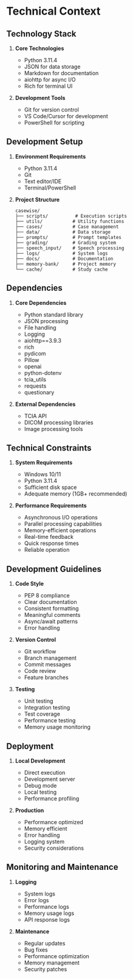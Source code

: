 # Technical Context

## Technology Stack
1. **Core Technologies**
   - Python 3.11.4
   - JSON for data storage
   - Markdown for documentation
   - aiohttp for async I/O
   - Rich for terminal UI

2. **Development Tools**
   - Git for version control
   - VS Code/Cursor for development
   - PowerShell for scripting

## Development Setup
1. **Environment Requirements**
   - Python 3.11.4
   - Git
   - Text editor/IDE
   - Terminal/PowerShell

2. **Project Structure**
   ```
   casewise/
   ├── scripts/          # Execution scripts
   ├── utils/           # Utility functions
   ├── cases/           # Case management
   ├── data/            # Data storage
   ├── prompts/         # Prompt templates
   ├── grading/         # Grading system
   ├── speech_input/    # Speech processing
   ├── logs/            # System logs
   ├── docs/            # Documentation
   ├── memory-bank/     # Project memory
   └── cache/           # Study cache
   ```

## Dependencies
1. **Core Dependencies**
   - Python standard library
   - JSON processing
   - File handling
   - Logging
   - aiohttp==3.9.3
   - rich
   - pydicom
   - Pillow
   - openai
   - python-dotenv
   - tcia_utils
   - requests
   - questionary

2. **External Dependencies**
   - TCIA API
   - DICOM processing libraries
   - Image processing tools

## Technical Constraints
1. **System Requirements**
   - Windows 10/11
   - Python 3.11.4
   - Sufficient disk space
   - Adequate memory (1GB+ recommended)

2. **Performance Requirements**
   - Asynchronous I/O operations
   - Parallel processing capabilities
   - Memory-efficient operations
   - Real-time feedback
   - Quick response times
   - Reliable operation

## Development Guidelines
1. **Code Style**
   - PEP 8 compliance
   - Clear documentation
   - Consistent formatting
   - Meaningful comments
   - Async/await patterns
   - Error handling

2. **Version Control**
   - Git workflow
   - Branch management
   - Commit messages
   - Code review
   - Feature branches

3. **Testing**
   - Unit testing
   - Integration testing
   - Test coverage
   - Performance testing
   - Memory usage monitoring

## Deployment
1. **Local Development**
   - Direct execution
   - Development server
   - Debug mode
   - Local testing
   - Performance profiling

2. **Production**
   - Performance optimized
   - Memory efficient
   - Error handling
   - Logging system
   - Security considerations

## Monitoring and Maintenance
1. **Logging**
   - System logs
   - Error logs
   - Performance logs
   - Memory usage logs
   - API response logs

2. **Maintenance**
   - Regular updates
   - Bug fixes
   - Performance optimization
   - Memory management
   - Security patches 